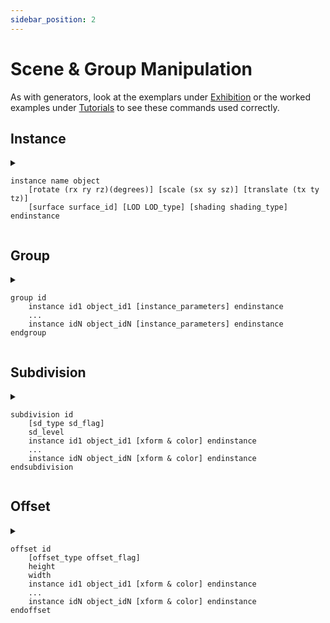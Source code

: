```yaml
---
sidebar_position: 2
---
```

# Scene & Group Manipulation

As with generators, look at the exemplars under [Exhibition](/blog) or the worked examples under [Tutorials](/docs/tutorial/getting-started) to see these commands used correctly.
## Instance

<details><summary>

```
instance name object
    [rotate (rx ry rz)(degrees)] [scale (sx sy sz)] [translate (tx ty tz)]
    [surface surface_id] [LOD LOD_type] [shading shading_type]
endinstance
```

</summary>

Creates an instance of geometry. One can optionally rotate, scale, translate the instance and specify its color, level-of-detail (LOD), and rendering mode.
* `object`: the name of the primitive, generator, or group that will be instantiated.
* `rotate`: draws a vector from the origin to the point specified in `(rx ry rz)` and rotates over that axis `(degrees)`.
* `scale`: scales the shape in each included axis by the multiplier given. Ex: `scale (1 3 0)` will retain the x-axis size, multiply the y-axis size by 3 times, and flattens the z-axis completely.
* `translate`: moves shape along the coordinate axes by the given number of units.
An instance can be translated, rotated, etc. multiple times within the same line: JIPCAD will execute these commands left to right.
* `surface_id`: a specified surface color, given as an RGB fraction from 0 to 1. When multiple surface colors are given for a generator--such as a sphere within a nested groups--JIPCAD will use the first ("deepest") color defined. For example, RGB (25.6 204.8 0) is equivalent to `surface G  color  (0.1 0.8 0) endsurface`.
* `LOD_type`: defined types:
  *  `NOME_OFF`: not rendered
  *  `NOME_BOUND`: render only the bounding box of this subtree
  *  `NOME_EDGES`: render this subtree in wireframe mode
  *  `NOME_FULL`: fully render this subtree
* `shading_type`: defined types:
  * `NOME_INHERIT`: Shade this node in the same style as its parent
  * `NOME_WIRE`: render as a wireframe
  * `NOME_FLAT`: render with flat shading: one color per polygon
  * `NOME_GOURAUD`: render with Gouraud shading; interpolate vertex colors across each polygon
  * `NOME_PHONG`: render with Phong shading;  interpolate vertex normals across each polygon and recompute lighting at each pixel

</details>

## Group

<details><summary>

```
group id
    instance id1 object_id1 [instance_parameters] endinstance
    ...
    instance idN object_idN [instance_parameters] endinstance
endgroup
```

</summary>

Defines a collection of instances of primitive objects or other groups. Groups are the most general construct to introduce hierarchy into a model description.
* `id`: the name of the instance.
* `object_id`: the name of the object to be instantiated.
* `[instance_parameters]`: all the optional parameters discussed above.

Note that creating a group does not display the objects instanced inside of it. Another instance statement must be added for the _group_ in order to include it in the scene.

</details>


## Subdivision

<details><summary>

```
subdivision id
    [sd_type sd_flag]
    sd_level
    instance id1 object_id1 [xform & color] endinstance
    ...
    instance idN object_idN [xform & color] endinstance
endsubdivision
```

</summary>

Subdivides a merged mesh into smaller facets. (Alternatively, can perform subdivision in the GUI: `Edit >> Subdivide`.)
* `sd_flag`: the type of subdivision algorithm used.
* `NOME_SD_CatmullClark`:  the plain and simple CC subdivision
* `NOME_SD_CC_sharp`:  CC subdivision respecting “sharp” flags in the mesh.
* `sd_level`: the integer number of iterated subdivision steps.
* `[xform & color]`: the optional parameters relating to transformations and coloring.

</details>


## Offset

<details><summary>

```
offset id
    [offset_type offset_flag]
    height
    width
    instance id1 object_id1 [xform & color] endinstance
    ...
    instance idN object_idN [xform & color] endinstance
endoffset
```

</summary>

Thickens a surface mesh of zero thickness into a thicker B-rep that can be 3D-printed.
* `offset_flag`: the type of thickened surface generated:
  * `NOME_OFFSET_DEFAULT`: This offsets the starting mesh inward and outward symmetrically.  Each facet in the original mesh maps to two facets in the offset mesh; one of them with reversed orientation.  Each boundary edge of an open polyhedron will map to a quadrilateral facet.
  * `NOME_OFFSET_GRID`: The edges of the starting mesh are viewed as thin wires which are then thickened into 4-sided prism segments. This is different from “gridding” the original mesh, where the openings in each facet are a given fraction of the facet geometry.
* `height`: the half-thickness of the generated surface normal to the original facets.
* `width`:  the width of the prismatic beams in the tangential direction of each facet.
* `[xform & color]`:  the optional parameters relating to transformations and coloring.

</details>

